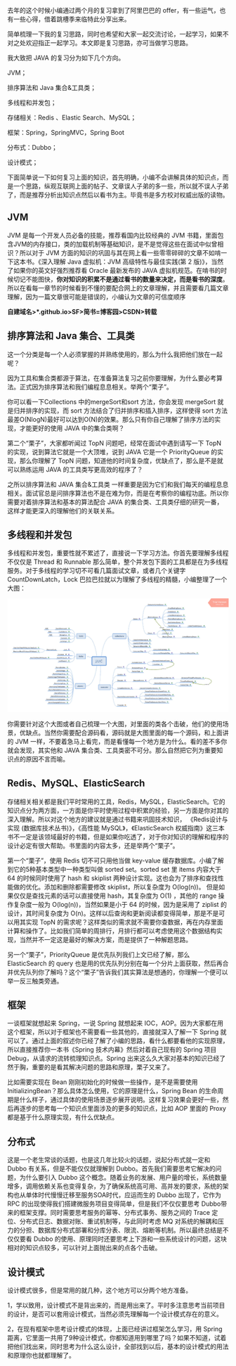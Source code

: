 去年的这个时候小编通过两个月的复习拿到了阿里巴巴的 offer，有一些运气，也有一些心得，借着跳槽季来临特此分享出来。

简单梳理一下我的复习思路，同时也希望和大家一起交流讨论，一起学习，如果不对之处欢迎指正一起学习。本文即是复习思路，亦可当做学习思路。



我大致把 JAVA 的复习分为如下几个方向。



JVM；

排序算法和 Java 集合&工具类；

多线程和并发包；

存储相关：Redis 、Elastic Search、MySQL；

框架：Spring，SpringMVC，Spring Boot

分布式：Dubbo；

设计模式；



下面简单说一下如何复习上面的知识，首先明确，小编不会讲解具体的知识点，而是一个思路，纵观互联网上面的帖子、文章误人子弟的多一些，所以就不误人子弟了，而是推荐分析出知识点然后以看书为主。毕竟书是多方校对权威出版的读物。



## **JVM**

JVM 是每一个开发人员必备的技能，推荐看国内比较经典的 JVM 书籍，里面包含JVM的内存接口，类的加载机制等基础知识，是不是觉得这些在面试中似曾相识？所以对于 JVM 方面的知识的巩固与其在网上看一些零零碎碎的文章不如啃一下这本书。《深入理解 Java 虚拟机：JVM 高级特性与最佳实践(第 2 版)》，当然了如果你的英文好强烈推荐看 Oracle 最新发布的 JAVA 虚拟机规范。在啃书的时候切记不能图快，**你对知识的积累不是通过看书的数量来决定，而是看书的深度**。所以在看每一章节的时候看到不懂的要配合网上的文章理解，并且需要看几篇文章理解，因为一篇文章很可能是错误的，小编认为文章的可信度顺序

**自建域名>\*.github.io>SF>简书=博客园>CSDN>转载**



## **排序算法和 Java 集合、工具类**

这一个分类是每一个人必须掌握的并熟练使用的，那么为什么我把他们放在一起呢？  

因为工具和集合类都源于算法，在准备算法复习之前你要理解，为什么要必考算法。正式因为排序算法和我们编程息息相关。举两个“栗子”。

你可以看一下Collections 中的mergeSort和sort 方法，你会发现 mergeSort 就是归并排序的实现，而 sort 方法结合了归并排序和插入排序，这样使得 sort 方法最差O(NlogN)最好可以达到O(N)的效果。那么只有你自己理解了排序方法的实现，才能更好的使用 JAVA 中的集合类啊？

 

第二个“栗子”，大家都听闻过 TopN 问题吧，经常在面试中遇到请写一下 TopN 的实现，说到算法它就是一个大顶堆，说到 JAVA 它是一个 PriorityQueue 的实现，那么你理解了 TopN 问题，知道他的时间复杂度，优缺点了，那么是不是就可以熟练运用 JAVA 的工具类写更高效的程序了？



之所以排序算法和 JAVA  集合&工具类 一样重要是因为它们和我们每天的编程息息相关。面试官总是问排序算法也不是在难为你，而是在考察你的编程功底。所以你需要对着排序算法和基本的算法配合 JAVA 的集合类、工具类仔细的研究一番，这样才能更深入的理解他们的关联关系。  



## **多线程和并发包**

多线程和并发包，重要性就不累述了，直接说一下学习方法。你首先要理解多线程不仅仅是 Thread 和 Runnable 那么简单，整个并发包下面的工具都是在为多线程服务。对于多线程的学习切不可看几篇面试文章，或者几个关键字 CountDownLatch，Lock 巴拉巴拉就以为理解了多线程的精髓，小编整理了一个大图：

![7df90ad49a508490a5ccaa2aa84eb728](./assets/7df90ad49a508490a5ccaa2aa84eb728.jpg)

你需要针对这个大图或者自己梳理一个大图，对里面的类各个击破，他们的使用场景，优缺点。当然你需要配合源码看，源码就是大图里面的每一个源码，和上面讲的 JVM 一样，不要着急马上看完，而是看懂每一个地方是为什么。看的差不多你就会发现，其实他和 JAVA 集合类、工具类密不可分。那么自然把它列为重要知识点的原因不言而喻。



## **Redis、MySQL、ElasticSearch**

存储相关相关都是我们平时常用的工具，Redis，MySQL，ElasticSearch。它的知识点分为两方面，一方面是你平时使用过程中积累的经验，另一方面是你对其的深入理解。所以对这个地方的建议就是通过书籍来巩固技术知识， 《Redis设计与实现 (数据库技术丛书)》，《高性能 MySQL》，《ElasticSearch 权威指南》这三本书不一定是该领域最好的书籍，但是如果你吃透了，对于你对知识的理解和程序的设计必定有很大帮助。书里面的内容太多，还是举两个“栗子”。



第一个“栗子”，使用 Redis 切不可只用他当做 key-value 缓存数据库。小编了解到它的5种基本类型中一种类型叫做 sorted set。sorted set 里 items 内容大于 64 的时候同时使用了 hash 和 skiplist 两种设计实现。这也会为了排序和查找性能做的优化。添加和删除都需要修改 skiplist，所以复杂度为 O(log(n))。 但是如果仅仅是查找元素的话可以直接使用 hash，其复杂度为 O(1) ，其他的 range 操作复杂度一般为 O(log(n))，当然如果是小于 64 的时候，因为是采用了 ziplist 的设计，其时间复杂度为 O(n)。这样以后查询和更新阅读都变得简单，那是不是可以用其实现 TopN 的需求呢？这样类似的需求就不需要你查数据，再在内存里面计算和操作了。比如我们简单的周排行，月排行都可以考虑使用这个数据结构实现，当然并不一定这是最好的解决方案，而是提供了一种解题思路。 

 

另一个“栗子”，PriorityQueue 是优先队列我们上文已经了解，那么 ElasticSearch 的 query 也是用的优先队列分别在每一个分片上面获取，然后再合并优先队列你了解吗？这个“栗子”告诉我们其实算法是想通的，你理解一个便可以举一反三触类旁通。



## **框架**

一谈框架就想起来 Spring，一说 Spring 就想起来 IOC，AOP。因为大家都在用这个框架，所以对于框架也不需要看一些其他的，直接就深入了解一下 Spring 就可以了。通过上面的叙述你已经了解了小编的思路，看什么都要看他的实现原理，所以直接推荐你一本书《Spring 技术内幕》然后对着自己现有的 Spring 项目 Debug，从请求的流转梳理知识点。Spring 出来这么久大家对基本的知识已经了然于胸，重要的是看其解决问题的思路和原理，栗子又来了。  

比如需要实现在 Bean 刚刚初始化的时候做一些操作，是不是需要使用InitializingBean？那么具体怎么使用，它的原理是什么，Spring Bean 的生命周期是什么样子，通过具体的使用场景逐步展开说明。这样复习效果会更好一些，然后再逐步的思考每一个知识点里面涉及的更多的知识点，比如 AOP 里面的 Proxy 都是基于什么原理实现，有什么优缺点。



## **分布式**

这是一个老生常谈的话题，也是这几年比较火的话题，说起分布式就一定和 Dubbo 有关系，但是不能仅仅就理解到 Dubbo。首先我们需要思考它解决的问题，为什么要引入 Dubbo 这个概念。随着业务的发展、用户量的增长，系统数量增多，调用依赖关系也变得复杂，为了确保系统高可用、高并发的要求，系统的架构也从单体时代慢慢迁移至服务SOA时代，应运而生的 Dubbo 出现了，它作为 RPC 的出现使得我们搭建微服务项目变得简单，但是我们不仅仅要思考 Dubbo带来的框架支撑。同时需要思考服务的幂等、分布式事务、服务之间的 Trace 定位、分布式日志、数据对账、重试机制等，与此同时考虑 MQ 对系统的解耦和压力的分担、数据库分布式部署和分库分表、限流、熔断等机制。所以最终总结是不仅仅要看 Dubbo 的使用、原理同时还要思考上下游和一些系统设计的问题，这块相对的知识点较多，可以针对上面抛出来的点各个击破。



## **设计模式**

设计模式很多，但是常用的就几种，这个地方可以分两个地方准备。

1，学以致用，设计模式不是背出来的，而是用出来了。平时多注意思考当前项目的设计，是否可以套用设计模式，当然必须先理解每一个设计模式存在的意义。  



2，在现有框架中思考设计模式的体现，上面已经讲过框架怎么学习，用 Spring 距离，它里面一共用了9种设计模式，你都知道用到哪里了吗？如果不知道，试着把他们找出来，同时思考为什么这么设计，全部找到以后，基本的设计模式的用法和原理你也就都理解了。